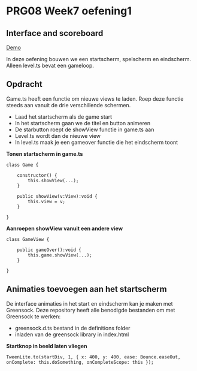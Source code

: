 # PRG08 Week7 oefening1

## Interface and scoreboard

[Demo](https://hr-cmgt.github.io/PRG08-Week7-oefening1-completed/)

In deze oefening bouwen we een startscherm, spelscherm en eindscherm. Alleen level.ts bevat een gameloop. 

## Opdracht

Game.ts heeft een functie om nieuwe views te laden. Roep deze functie steeds aan vanuit de drie verschillende schermen.

- Laad het startscherm als de game start
- In het startscherm gaan we de titel en button animeren
- De starbutton roept de showView functie in game.ts aan
- Level.ts wordt dan de nieuwe view
- In level.ts maak je een gameover functie die het eindscherm toont

**Tonen startscherm in game.ts**
```
class Game {
     
    constructor() {
        this.showView(...); 
    }

    public showView(v:View):void {
        this.view = v;
    }
    
} 
```

**Aanroepen showView vanuit een andere view**
```
class GameView {

    public gameOver():void {
        this.game.showView(...); 
    }
    
} 
```

## Animaties toevoegen aan het startscherm

De interface animaties in het start en eindscherm kan je maken met Greensock. Deze repository heeft alle benodigde bestanden om met Greensock te werken:

- greensock.d.ts bestand in de definitions folder
- inladen van de greensock library in index.html

**Startknop in beeld laten vliegen**
```
TweenLite.to(startDiv, 1, { x: 400, y: 400, ease: Bounce.easeOut, onComplete: this.doSomething, onCompleteScope: this });
```
